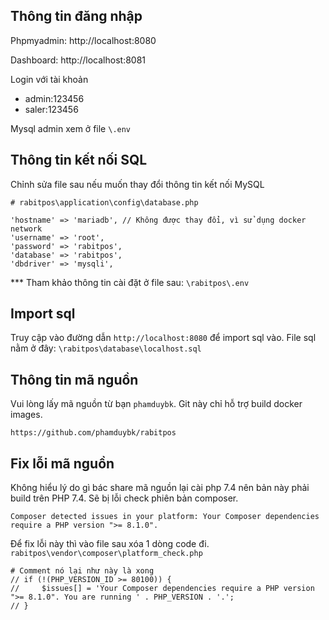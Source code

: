 ## Thông tin đăng nhập
Phpmyadmin: http://localhost:8080

Dashboard: http://localhost:8081

Login với tài khoản 
- admin:123456
- saler:123456

Mysql admin xem ở file ``\.env``

## Thông tin kết nối SQL

Chỉnh sửa file sau nếu muốn thay đổi thông tin kết nối MySQL
```
# rabitpos\application\config\database.php

'hostname' => 'mariadb', // Không được thay đổi, vì sử dụng docker network
'username' => 'root',
'password' => 'rabitpos',
'database' => 'rabitpos',
'dbdriver' => 'mysqli',
```
*** Tham khảo thông tin cài đặt ở file sau: 
``\rabitpos\.env``

## Import sql 
Truy cập vào đường dẫn ``http://localhost:8080`` để import sql vào. File sql nằm ở đây: ``\rabitpos\database\localhost.sql``


## Thông tin mã nguồn 
Vui lòng lấy mã nguồn từ bạn `phamduybk`.
Git này chỉ hỗ trợ build docker images.
```
https://github.com/phamduybk/rabitpos
```

## Fix lỗi mã nguồn
Không hiểu lý do gì bác share mã nguồn lại cài php 7.4 nên bản này phải build trên PHP 7.4. Sẽ bị lỗi check phiên bản composer. 
```
Composer detected issues in your platform: Your Composer dependencies require a PHP version ">= 8.1.0".
```
Để fix lỗi này thì vào file sau xóa 1 dòng code đi. 
```rabitpos\vendor\composer\platform_check.php```

```
# Comment nó lại như này là xong
// if (!(PHP_VERSION_ID >= 80100)) {
//     $issues[] = 'Your Composer dependencies require a PHP version ">= 8.1.0". You are running ' . PHP_VERSION . '.';
// }
```
